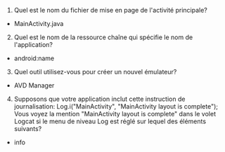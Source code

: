 1) Quel est le nom du fichier de mise en page de l'activité principale?

- MainActivity.java


2) Quel est le nom de la ressource chaîne qui spécifie le nom de l'application?

- android:name


3) Quel outil utilisez-vous pour créer un nouvel émulateur?

- AVD Manager



4) Supposons que votre application inclut cette instruction de journalisation: Log.i("MainActivity", "MainActivity layout is complete"); Vous voyez la mention "MainActivity layout is complete" dans le volet Logcat si le menu de niveau Log est réglé sur lequel des éléments suivants?

- info
